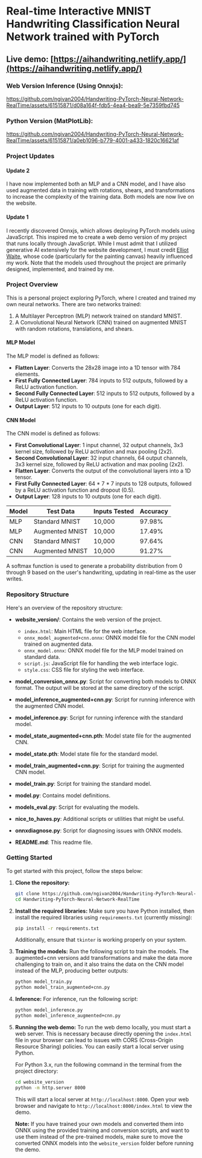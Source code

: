 
# Real-time Interactive MNIST Handwriting Classification Neural Network trained with PyTorch

## Live demo: [https://aihandwriting.netlify.app/](https://aihandwriting.netlify.app/)

### Web Version Inference (Using Onnxjs):
https://github.com/ngivan2004/Handwriting-PyTorch-Neural-Network-RealTime/assets/61515871/d08a164f-fdb5-4ea4-bea9-5e7359fbd745

### Python Version (MatPlotLib):
https://github.com/ngivan2004/Handwriting-PyTorch-Neural-Network-RealTime/assets/61515871/a0eb1096-b779-4001-a433-1820c16621af

### Project Updates

#### Update 2
I have now implemented both an MLP and a CNN model, and I have also used augmented data in training with rotations, shears, and transformations to increase the complexity of the training data. Both models are now live on the website.

#### Update 1
I recently discovered Onnxjs, which allows deploying PyTorch models using JavaScript. This inspired me to create a web demo version of my project that runs locally through JavaScript. While I must admit that I utilized generative AI extensively for the website development, I must credit [Elliot Waite](https://www.youtube.com/@elliotwaite), whose code (particularly for the painting canvas) heavily influenced my work. Note that the models used throughout the project are primarily designed, implemented, and trained by me.

### Project Overview
This is a personal project exploring PyTorch, where I created and trained my own neural networks. There are two networks trained:

1. A Multilayer Perceptron (MLP) network trained on standard MNIST.
2. A Convolutional Neural Network (CNN) trained on augmented MNIST with random rotations, translations, and shears.

#### MLP Model
The MLP model is defined as follows:

- **Flatten Layer**: Converts the 28x28 image into a 1D tensor with 784 elements.
- **First Fully Connected Layer**: 784 inputs to 512 outputs, followed by a ReLU activation function.
- **Second Fully Connected Layer**: 512 inputs to 512 outputs, followed by a ReLU activation function.
- **Output Layer**: 512 inputs to 10 outputs (one for each digit).

#### CNN Model
The CNN model is defined as follows:

- **First Convolutional Layer**: 1 input channel, 32 output channels, 3x3 kernel size, followed by ReLU activation and max pooling (2x2).
- **Second Convolutional Layer**: 32 input channels, 64 output channels, 3x3 kernel size, followed by ReLU activation and max pooling (2x2).
- **Flatten Layer**: Converts the output of the convolutional layers into a 1D tensor.
- **First Fully Connected Layer**: 64 * 7 * 7 inputs to 128 outputs, followed by a ReLU activation function and dropout (0.5).
- **Output Layer**: 128 inputs to 10 outputs (one for each digit).

| Model | Test Data         | Inputs Tested | Accuracy |
|-------|-------------------|---------------|----------|
| MLP   | Standard MNIST    | 10,000        | 97.98%   |
| MLP   | Augmented MNIST   | 10,000        | 17.49%   |
| CNN   | Standard MNIST    | 10,000        | 97.64%   |
| CNN   | Augmented MNIST   | 10,000        | 91.27%   |

A softmax function is used to generate a probability distribution from 0 through 9 based on the user's handwriting, updating in real-time as the user writes.

### Repository Structure
Here's an overview of the repository structure:

- **website_version/**: Contains the web version of the project.
  - `index.html`: Main HTML file for the web interface.
  - `onnx_model_augmented+cnn.onnx`: ONNX model file for the CNN model trained on augmented data.
  - `onnx_model.onnx`: ONNX model file for the MLP model trained on standard data.
  - `script.js`: JavaScript file for handling the web interface logic.
  - `style.css`: CSS file for styling the web interface.


- **model_conversion_onnx.py**: Script for converting both models to ONNX format. The output will be stored at the same directory of the script.

- **model_inference_augmented+cnn.py**: Script for running inference with the augmented CNN model.

- **model_inference.py**: Script for running inference with the standard model.

- **model_state_augmented+cnn.pth**: Model state file for the augmented CNN.

- **model_state.pth**: Model state file for the standard model.

- **model_train_augmented+cnn.py**: Script for training the augmented CNN model.

- **model_train.py**: Script for training the standard model.

- **model.py**: Contains model definitions.

- **models_eval.py**: Script for evaluating the models.

- **nice_to_haves.py**: Additional scripts or utilities that might be useful.

- **onnxdiagnose.py**: Script for diagnosing issues with ONNX models.

- **README.md**: This readme file.

### Getting Started

To get started with this project, follow the steps below:

1. **Clone the repository:**
    ```sh
    git clone https://github.com/ngivan2004/Handwriting-PyTorch-Neural-Network-RealTime.git
    cd Handwriting-PyTorch-Neural-Network-RealTime
    ```

2. **Install the required libraries:**
    Make sure you have Python installed, then install the required libraries using `requirements.txt` (currently missing):
    ```sh
    pip install -r requirements.txt
    ```
    Additionally, ensure that `tkinter` is working properly on your system.

3. **Training the models:**
    Run the following script to train the models. The augmented+cnn versions add transformations and make the data more challenging to train on, and it also trains the data on the CNN model instead of the MLP, producing better outputs:
    ```sh
    python model_train.py
    python model_train_augmented+cnn.py
    ```

4. **Inference:**
    For inference, run the following script:
    ```sh
    python model_inference.py
    python model_inference_augmented+cnn.py
    ```

5. **Running the web demo:**
    To run the web demo locally, you must start a web server. This is necessary because directly opening the `index.html` file in your browser can lead to issues with CORS (Cross-Origin Resource Sharing) policies. You can easily start a local server using Python.

    For Python 3.x, run the following command in the terminal from the project directory:
    ```sh
    cd website_version
    python -m http.server 8000
    ```
    This will start a local server at `http://localhost:8000`. Open your web browser and navigate to `http://localhost:8000/index.html` to view the demo. 


    **Note:** If you have trained your own models and converted them into ONNX using the provided training and conversion scripts, and want to use them instead of the pre-trained models, make sure to move the converted ONNX models into the `website_version` folder before running the demo.
